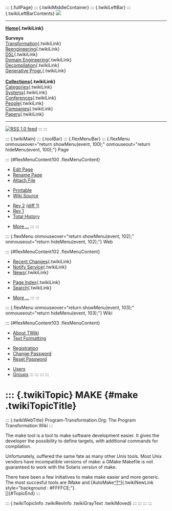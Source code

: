 ::: {.fullPage}
::: {.twikiMiddleContainer}
::: {.twikiLeftBar}
::: {.twikiLeftBarContents}
![](../pub/transformation.gif)

------------------------------------------------------------------------

**[Home](WebHome){.twikiLink}**

**Surveys**\
[Transformation](ProgramTransformation){.twikiLink}\
[Reengineering](ReengineeringWiki){.twikiLink}\
[DSL](DomainSpecificLanguages){.twikiLink}\
[Domain Engineering](DomainEngineering){.twikiLink}\
[Decompilation](DeCompilation){.twikiLink}\
[Generative Progr.](GenerativeProgrammingWiki){.twikiLink}\
\
**[Collections](CategoryCollection){.twikiLink}**\
[Categories](CategoryCategory){.twikiLink}\
[Systems](TransformationSystems){.twikiLink}\
[Conferences](TransformationConferences){.twikiLink}\
[People](TransformationPeople){.twikiLink}\
[Companies](TransformationCompanies){.twikiLink}\
[Papers](CategoryPaper){.twikiLink}

------------------------------------------------------------------------

[![](../pub/rss.gif "RSS 1.0 feed")](WebRss@skin=rss)
:::
:::

::: {.twikiMain}
::: {.toolBar}
::: {.flexMenuBar}
::: {.flexMenu onmouseover="return showMenu(event, 100);" onmouseout="return hideMenu(event, 100);"}
Page

::: {#flexMenuContent100 .flexMenuContent}
-   [Edit
    Page](http://www.program-transformation.org/edit/Transform/MAKE?t=1536825827)
-   [Rename
    Page](http://www.program-transformation.org/rename/Transform/MAKE)
-   [Attach
    File](http://www.program-transformation.org/attach/Transform/MAKE)

<!-- -->

-   [Printable](http://www.program-transformation.org/view/Transform/MAKE?skin=print.pattern)
-   [Wiki
    Source](http://www.program-transformation.org/view/Transform/MAKE?skin=text&raw=on&contenttype=text/plain)

<!-- -->

-   [Rev
    2](http://www.program-transformation.org/view/Transform/MAKE?rev=1.2)
    [(diff 1)](http://www.program-transformation.org/rdiff/Transform/MAKE?rev1=1.2&rev2=1.1)
-   [Rev
    1](http://www.program-transformation.org/view/Transform/MAKE?rev=1.1)
-   [Total
    History](http://www.program-transformation.org/rdiff/Transform/MAKE)

<!-- -->

-   [More
    \...](http://www.program-transformation.org/oops/Transform/MAKE?template=oopsmore&param1=1.2&param2=1.2)
:::
:::

::: {.flexMenu onmouseover="return showMenu(event, 102);" onmouseout="return hideMenu(event, 102);"}
Web

::: {#flexMenuContent102 .flexMenuContent}
-   [Recent Changes](WebChanges){.twikiLink}
-   [Notify Service](WebNotify){.twikiLink}
-   [News](WebNews){.twikiLink}

<!-- -->

-   [Page Index](WebIndex){.twikiLink}
-   [Search](WebSearch){.twikiLink}

<!-- -->

-   [More
    \...](http://www.program-transformation.org/oops/Transform/MAKE?template=oopsmore&param1=1.2&param2=1.2)
:::
:::

::: {.flexMenu onmouseover="return showMenu(event, 103);" onmouseout="return hideMenu(event, 103);"}
Wiki

::: {#flexMenuContent103 .flexMenuContent}
-   [About
    TWiki](http://www.program-transformation.org/view/TWiki/WebHome)
-   [Text
    Formatting](http://www.program-transformation.org/view/TWiki/TextFormattingRules)

<!-- -->

-   [Registration](http://www.program-transformation.org/view/TWiki/TWikiRegistration)
-   [Change
    Password](http://www.program-transformation.org/view/TWiki/ChangePassword)
-   [Reset
    Password](http://www.program-transformation.org/view/TWiki/ResetPassword)

<!-- -->

-   [Users](http://www.program-transformation.org/view/Main/TWikiUsers)
-   [Groups](http://www.program-transformation.org/view/Main/TWikiGroups)
:::
:::
:::
:::

::: {.twikiTopic}
MAKE {#make .twikiTopicTitle}
====

::: {.twikiWebTitle}
Program-Transformation.Org: The Program Transformation Wiki
:::

The make tool is a tool to make software development easier. It gives
the developer the possibility to define targets, with additional
commands for compilation.

Unfortunately, suffered the same fate as many other Unix tools. Most
Unix vendors have incompatible versions of make: a GMake Makefile is not
guaranteed to work with the Solaris version of make.

There have been a few initiatives to make make easier and more generic.
The most succesful tools are IMake and
[AutoMake[^?^](http://www.program-transformation.org/edit/Tools/AutoMake?topicparent=Transform.MAKE)]{.twikiNewLink
style="background : #FFFFCE;"}.\
[]{#TopicEnd}
:::

::: {.twikiTopicInfo .twikiRevInfo .twikiGrayText .twikiMoved}
:::
:::
:::
:::
